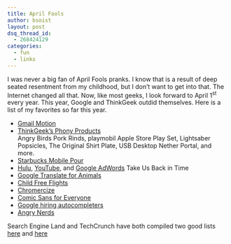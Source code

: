 ```yaml
---
title: April Fools
author: bsoist
layout: post
dsq_thread_id:
  - 268424129
categories:
  - fun
  - links
---
```

I was never a big fan of April Fools pranks. I know that is a result of deep seated resentment from my childhood, but I don&#8217;t want to get into that. The Internet changed all that. Now, like most geeks, I look forward to April 1<sup>st</sup> every year. This year, Google and ThinkGeek outdid themselves. Here is a list of my favorites so far this year.

  * <a target="_blank" href="http://gmail.com/motion">Gmail Motion</a>
  * <a target="_blank" href="http://www.thinkgeek.com/">ThinkGeek&#8217;s Phony Products</a>  
    Angry Birds Pork Rinds, playmobil Apple Store Play Set, Lightsaber Popsicles, The Original Shirt Plate, USB Desktop Nether Portal, and more.
  * <a target="_blank" href="http://www.starbucks.com/blog/introducing-starbucks-mobile-pour">Starbucks Mobile Pour</a>
  * <a target="_blank" href="http://www.hulu.com/index.htm">Hulu</a>, <a target="_blank" href="http://www.youtube.com">YouTube</a>, and <a target="_blank" href="http://adwordsagency.blogspot.com/2011/03/new-old-school-upgrade-for-display.html">Google AdWords</a> Take Us Back in Time
  * <a target="_blank" href="http://www.google.co.uk/intl/en/landing/translateforanimals/">Google Translate for Animals</a>
  * <a target="_blank" href="http://www.ryanair.com/en/news/child-free-flights-from-october-2011">Child Free Flights</a>
  * <a target="_blank" href="http://www.chromercise.com/">Chromercize</a>
  * <a target="_blank" href="http://www.google.com/landing/csfe/">Comic Sans for Everyone</a>
  * <a target="_blank" href="http://www.google.com/intl/en/jobs/uslocations/mountain-view/autocompleter/index.html">Google hiring autocompleters</a>
  * <a target="_blank" href="http://www.atlassian.com/en/angrynerds">Angry Nerds</a>

Search Engine Land and TechCrunch have both compiled two good lists <a target="_blank" href="http://searchengineland.com/its-over-google-has-already-won-april-fools-day-2011-71094?utm_source=feedburner&#038;utm_medium=feed&#038;utm_campaign=feed-main">here</a> and <a target="_blank" href="http://techcrunch.com/2011/04/01/april-fools-2011-the-big-list/">here</a>
